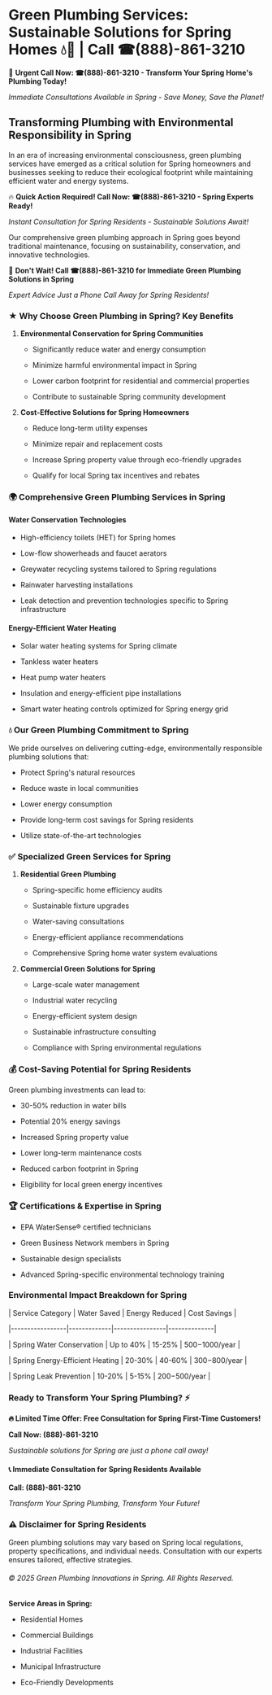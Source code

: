 # Green Plumbing Services: Sustainable Solutions for Spring Homes 💧🌿 | Call ☎(888)-861-3210

🚨 **Urgent Call Now: ☎(888)-861-3210 - Transform Your Spring Home's Plumbing Today!**
*Immediate Consultations Available in Spring - Save Money, Save the Planet!*

## Transforming Plumbing with Environmental Responsibility in Spring

In an era of increasing environmental consciousness, green plumbing services have emerged as a critical solution for Spring homeowners and businesses seeking to reduce their ecological footprint while maintaining efficient water and energy systems. 

🔥 **Quick Action Required! Call Now: ☎(888)-861-3210 - Spring Experts Ready!**
*Instant Consultation for Spring Residents - Sustainable Solutions Await!*

Our comprehensive green plumbing approach in Spring goes beyond traditional maintenance, focusing on sustainability, conservation, and innovative technologies.

🚨 **Don't Wait! Call ☎(888)-861-3210 for Immediate Green Plumbing Solutions in Spring**
*Expert Advice Just a Phone Call Away for Spring Residents!*

### ★ Why Choose Green Plumbing in Spring? Key Benefits

1. **Environmental Conservation for Spring Communities** 
   - Significantly reduce water and energy consumption
   - Minimize harmful environmental impact in Spring
   - Lower carbon footprint for residential and commercial properties
   - Contribute to sustainable Spring community development

2. **Cost-Effective Solutions for Spring Homeowners** 
   - Reduce long-term utility expenses
   - Minimize repair and replacement costs
   - Increase Spring property value through eco-friendly upgrades
   - Qualify for local Spring tax incentives and rebates

### 🌍 Comprehensive Green Plumbing Services in Spring

#### Water Conservation Technologies
- High-efficiency toilets (HET) for Spring homes
- Low-flow showerheads and faucet aerators
- Greywater recycling systems tailored to Spring regulations
- Rainwater harvesting installations
- Leak detection and prevention technologies specific to Spring infrastructure

#### Energy-Efficient Water Heating
- Solar water heating systems for Spring climate
- Tankless water heaters
- Heat pump water heaters
- Insulation and energy-efficient pipe installations
- Smart water heating controls optimized for Spring energy grid

### 💧 Our Green Plumbing Commitment to Spring

We pride ourselves on delivering cutting-edge, environmentally responsible plumbing solutions that:
- Protect Spring's natural resources
- Reduce waste in local communities
- Lower energy consumption
- Provide long-term cost savings for Spring residents
- Utilize state-of-the-art technologies

### ✅ Specialized Green Services for Spring

1. **Residential Green Plumbing**
   - Spring-specific home efficiency audits
   - Sustainable fixture upgrades
   - Water-saving consultations
   - Energy-efficient appliance recommendations
   - Comprehensive Spring home water system evaluations

2. **Commercial Green Solutions for Spring**
   - Large-scale water management
   - Industrial water recycling
   - Energy-efficient system design
   - Sustainable infrastructure consulting
   - Compliance with Spring environmental regulations

### 💰 Cost-Saving Potential for Spring Residents

Green plumbing investments can lead to:
- 30-50% reduction in water bills
- Potential 20% energy savings
- Increased Spring property value
- Lower long-term maintenance costs
- Reduced carbon footprint in Spring
- Eligibility for local green energy incentives

### 🏆 Certifications & Expertise in Spring

- EPA WaterSense® certified technicians
- Green Business Network members in Spring
- Sustainable design specialists
- Advanced Spring-specific environmental technology training

### Environmental Impact Breakdown for Spring

| Service Category | Water Saved | Energy Reduced | Cost Savings |
|-----------------|-------------|----------------|--------------|
| Spring Water Conservation | Up to 40% | 15-25% | $500-$1000/year |
| Spring Energy-Efficient Heating | 20-30% | 40-60% | $300-$800/year |
| Spring Leak Prevention | 10-20% | 5-15% | $200-$500/year |

### Ready to Transform Your Spring Plumbing? ⚡

**🔥 Limited Time Offer: Free Consultation for Spring First-Time Customers!**

**Call Now: (888)-861-3210**
*Sustainable solutions for Spring are just a phone call away!*

#### 📞 Immediate Consultation for Spring Residents Available

**Call: (888)-861-3210**
*Transform Your Spring Plumbing, Transform Your Future!*

### ⚠️ Disclaimer for Spring Residents

Green plumbing solutions may vary based on Spring local regulations, property specifications, and individual needs. Consultation with our experts ensures tailored, effective strategies.

###### © 2025 Green Plumbing Innovations in Spring. All Rights Reserved.

**Service Areas in Spring:** 
- Residential Homes
- Commercial Buildings
- Industrial Facilities
- Municipal Infrastructure
- Eco-Friendly Developments